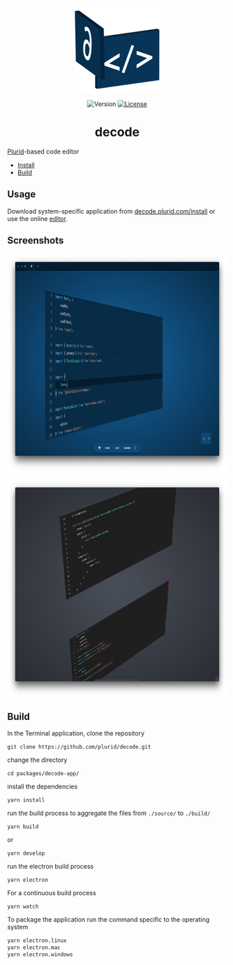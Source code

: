 <p align="center">
    <img src="https://raw.githubusercontent.com/plurid/decode/master/about/identity/decode-logo.png" height="200px">
</p>



<p align="center">
    <img src="https://img.shields.io/badge/version-0.0.1-blue.svg?colorB=000000&style=for-the-badge" alt="Version">
    <a href="https://github.com/plurid/decode/blob/master/LICENSE">
        <img src="https://img.shields.io/badge/license-MIT-blue.svg?colorB=000000&style=for-the-badge" alt="License">
    </a>
</p>



<h1 align="center">
    decode
</h1>

[Plurid](https://github.com/plurid/plurid)-based code editor



+ [Install](#install)
+ [Build](#build)



## Usage

Download system-specific application from [decode.plurid.com/install](https://decode.plurid.com/install) or use the online [editor](https://decode.plurid.com).



## Screenshots

<p align="center">
    <img src="https://raw.githubusercontent.com/plurid/decode/master/about/identity/screenshot-1.png" height="500px">
</p>

<p align="center">
    <img src="https://raw.githubusercontent.com/plurid/decode/master/about/identity/screenshot-2.png" height="500px">
</p>



## Build

In the Terminal application, clone the repository

    git clone https://github.com/plurid/decode.git

change the directory

    cd packages/decode-app/

install the dependencies

    yarn install

run the build process to aggregate the files from `./source/` to `./build/`

    yarn build

or

    yarn develop

run the electron build process

    yarn electron


For a continuous build process

    yarn watch


To package the application run the command specific to the operating system

    yarn electron.linux
    yarn electron.mac
    yarn electron.windows
